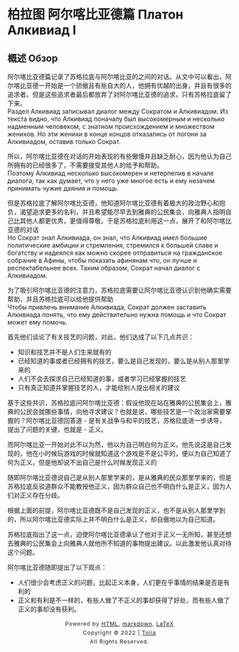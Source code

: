 # 柏拉图 阿尔喀比亚德篇 Платон Алкивиад I

## 概述 Обзор
阿尔喀比亚德篇记录了苏格拉底与阿尔喀比亚的之间的对话。从文中可以看出，阿尔喀比亚德一开始是一个骄傲且有些自大的人，他拥有优越的出身，并且有很多的追求者。但是这些追求者最后都放弃了对阿尔喀比亚德的追求，只有苏格拉底留了下来。  
Раздел Алкивиад записывал диалог между Сократом и Алкивиадом. Из текста видно, что Алкивиад поначалу был высокомерным и несколько надменным человеком, с знатном происхождением и множеством женихов. Но эти женихи в конце концов отказались от погони за Алкивиадом, оставив только Сократ.

所以，阿尔喀比亚德在对话的开始表现的有些傲慢并且缺乏耐心，因为他认为自己所拥有的已经很多了，不需要接受其他人的给予和帮助。  
Поэтому Алкивиад несколько высокомерен и нетерпелив в начале диалога, так как думает, что у него уже многое есть и ему незачем принимать чужие даяния и помощь.

但是苏格拉底了解阿尔喀比亚德，他知道阿尔喀比亚德有着极大的政治野心和抱负，渴望追求更多的名利，并且希望能尽早去到雅典的公民集会，向雅典人指明自己比其他人都更优秀，更值得尊敬。于是苏格拉底利用这一点，展开了和阿尔喀比亚德的对话  
Но Сократ знал Алкивиада, он знал, что Алкивиад имел большие политические амбиции и стремления, стремился к большей славе и богатству и надеялся как можно скорее отправиться на гражданское собрание в Афины, чтобы показать афинянам что, он лучше и респектабельнее всех. Таким образом, Сократ начал диалог с Алкивиадом.

为了吸引阿尔喀比亚德的注意力，苏格拉底需要让阿尔喀比亚德认识到他确实需要帮助，并且苏格拉底可以给他提供帮助  
Чтобы привлечь внимание Алкивиада, Сократ должен заставить Алкивиада понять, что ему действительно нужна помощь и что Сократ может ему помочь.

首先他们谈论了有关技艺的问题，对此，他们达成了以下几点共识：
- 知识和技艺并不是人们生来就有的
- 已经知道的事或者已经拥有的技艺，要么是自己发现的，要么是从别人那里学来的
- 人们不会去探求自己已经知道的事，或者学习已经掌握的技艺
- 只有真正知道并掌握技艺的人，才能给别人提出相关的建议

基于这些共识，苏格拉底问阿尔喀比亚德：假设他现在站在雅典的公民集会上，雅典的公民会就哪些事情，向他寻求建议？也就是说，哪些技艺是一个政治家需要掌握的？阿尔喀比亚德回答道 - 是有关战争与和平的技艺，苏格拉底进一步诱导，提出了问题的关键，也就是 - 正义。

而阿尔喀比亚一开始对此不以为然，他以为自己明白何为正义，他先说这是自己发现的，他在小时候玩游戏的时候就知道这个游戏是不是公平的，便以为自己知道了何为正义，但是他却说不出自己是什么时候发现正义的

随即阿尔喀比亚德说自己是从别人那里学来的，是从雅典的民众那里学来的，但是苏格拉底反驳道群众不能教授他正义，因为群众自己也不明白什么是正义，因为人们对正义存在分歧。

根据上面的前提，阿尔喀比亚德既不是自己发现的正义，也不是从别人那里学到的，所以阿尔喀比亚德实际上并不明白什么是正义，却自傲地以为自己知道。

苏格拉底指出了这一点，迫使阿尔喀比亚德承认了他对于正义一无所知，甚至还想去雅典的公民集会上向雅典人就他所不知道的事物提出建议。以此激发他认真对待这个问题。

阿尔喀比亚德随即提出了以下观点：
- 人们很少会考虑正义的问题，比起正义本身，人们更在乎事情的结果是否是有利的
- 正义和有利是不一样的，有些人做了不正义的事却获得了好处，而有些人做了正义的事却没有获利。

<style type="text/css">
    #footer {
        position: relative;
        margin: 0 auto;
        line-height: 20px;
        text-align: center;
        font-size: 12px;
        letter-spacing: 1px;
    }
 
    .content {
        height: 1800px;
        width: 100%;
        text-align: center;
    }
</style>

<div id="footer">
    Powered by
    <a href="https://html5up.net">HTML</a>, 
    <a href="https://markdown.com.cn/">markdown</a>, 
    <a href="https://www.latex-project.org/">LaTeX</a>
    <br>
    Copyright © 2022 | 
    <a href="https://tolia-gh.github.io">Tolia</a>
    <br>
    All Rights Reserved.
    <br>
</div>